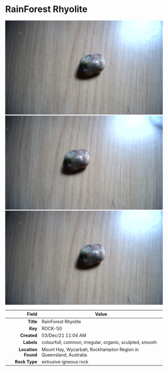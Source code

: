 # RainForest Rhyolite



<img height="300px" src="10093.jpg"/>
<img height="300px" src="10094.jpg"/>
<img height="300px" src="10099.jpg"/>

|       Field | Value                   |
|------------:|-------------------------|
|   **Title** | RainForest Rhyolite |
|     **Key** | ROCK-50 |
| **Created** | 03/Dec/21 11:04 AM |
| **Labels** | colourfull, common, irregular, organic, sculpted, smooth |
| **Location Found** | Mount Hay, Wycarbah, Rockhampton Region in Queensland, Australia. |
| **Rock Type** | extrusive igneous rock |

        